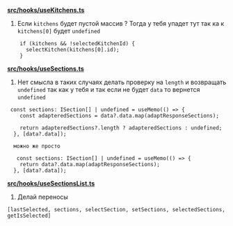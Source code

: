 **[src/hooks/useKitchens.ts](https://github.com/grubrunner/food-delivery-admin/pull/11/files#diff-b9ae885da8f2f86e4cf2a0777d1b530f26f33ae2ee7b8a483a97bf0be18ed3edR54)**

1. Если `kitchens` будет пустой массив ? Тогда у тебя упадет тут так ка к `kitchens[0]` будет `undefined` 

```
    if (kitchens && !selectedKitchenId) {
      selectKitchen(kitchens[0].id);
    }
```

**[src/hooks/useSections.ts](https://github.com/grubrunner/food-delivery-admin/pull/11/files#diff-c72a6a39c2792562569f2b7e56003020f1eefbc541ba6221750d044635f0d1b1R38)**

1. Нет смысла в таких случаях делать проверку на `length` и возвращать `undefined` так как у тебя и так если не будет `data` то вернется  `undefined`

```
 const sections: ISection[] | undefined = useMemo(() => {
    const adapteredSections = data?.data.map(adaptResponseSections);

    return adapteredSections?.length ? adapteredSections : undefined;
  }, [data?.data]);

  можно же просто

   const sections: ISection[] | undefined = useMemo(() => {
    return data?.data.map(adaptResponseSections);
  }, [data?.data]);

```



**[src/hooks/useSectionsList.ts](src/hooks/useSectionsList.ts)**

1. Делай переносы 

```
[lastSelected, sections, selectSection, setSections, selectedSections, getIsSelected]
```